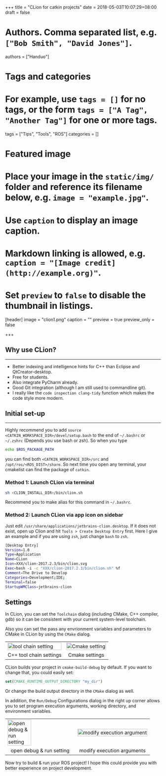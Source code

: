 +++
title = "CLion for catkin projects"
date = 2018-05-03T10:07:29+08:00
draft = false

# Authors. Comma separated list, e.g. `["Bob Smith", "David Jones"]`.
authors = ["Handuo"]

# Tags and categories
# For example, use `tags = []` for no tags, or the form `tags = ["A Tag", "Another Tag"]` for one or more tags.
tags = ["Tips", "Tools", "ROS"]
categories = []

# Featured image
# Place your image in the `static/img/` folder and reference its filename below, e.g. `image = "example.jpg"`.
# Use `caption` to display an image caption.
#   Markdown linking is allowed, e.g. `caption = "[Image credit](http://example.org)"`.
# Set `preview` to `false` to disable the thumbnail in listings.
[header]
image = "clion1.png"
caption = ""
preview = true
preview_only = false

+++

## Why use CLion?
---
- Better indexing and intelligence hints for C++ than Eclipse and QtCreator-desktop.
- Free for students.
- Also integrate PyCharm already.
- Good Git integration (although I am still used to commandline git).
- I really like the `code inspection clang-tidy` function which makes the code style more modern.

## Initial set-up
---

Highly recommend you to add `source <CATKIN_WORKSPACE_DIR>/devel/setup.bash` to the end of `~/.bashrc` or `~/.zshrc` (Depends you use bash or zsh). So when you type

```bash
echo $ROS_PACKAGE_PATH
```
you can find both `<CATKIN_WORKSPACE_DIR>/src` and `/opt/ros/<ROS_DIST>/share`. So next time you open any terminal, your cmakelist can find the package of `catkin`. 

### Method 1: Launch CLion via terminal

```bash
sh <CLION_INSTALL_DIR>/bin/clion.sh
```
Recommend you to make alias for this command in `~/.bashrc`.

### Method 2: Launch CLion via app icon on sidebar

Just edit `/usr/share/applications/jetbrains-clion.desktop`. If it does not exist, open up Clion and hit `Tools > Create Desktop Entry` first. Here I give an example and if you are using `zsh`, just change `bash` to `zsh`.

```bash
[Desktop Entry]
Version=1.0
Type=Application
Name=CLion
Icon=XXX/clion-2017.2.3/bin/clion.svg
Exec=bash -i -c "XXX/clion-2017.2.3/bin/clion.sh" %f
Comment=The Drive to Develop
Categories=Development;IDE;
Terminal=false
StartupWMClass=jetbrains-clion
```

## Settings

In CLion, you can set the `Toolchain` dialog (including CMake, C++ compiler, gdb) so it can be consistent with your current system-level toolchain.

Also you can set the pass any envrionment variables and parameters to CMake in CLion by using the `CMake` dialog.

<table>
    <tbody>
        <tr>
            <td>
                <img src="https://gitlab.com/handuo/msc_storage/uploads/8dfc0acb4cc40bf7ded20489f98086d2/toolchain.png" alt="tool chain setting" width="100%">
            </td>
            <td>
                <img src="https://gitlab.com/handuo/msc_storage/uploads/c190b9f472836b6993821df80cd27af6/cmake.png" alt="Cmake setting" width="100%">
            </td>
        </tr>
        <tr align="center">
            <td>C++ tool chain settings</td>
            <td>Cmake settings</td>
        </tr>
    </tbody>
</table>

CLion builds your project in `cmake-build-debug` by default. If you want to change that, you could easily set:
```CMake
set(CMAKE_RUNTIME_OUTPUT_DIRECTORY "my_dir")
```
Or change the build output directory in the `CMake` dialog as well.

In addition, the `Run/Debug` Configurations dialog in the right up corner allows you to set program execution arguments, working directory, and environment variables.

<table>
    <tbody>
        <tr>
            <td>
                <img src="https://gitlab.com/handuo/msc_storage/uploads/a51009514844b403224fee6e25f056ea/menu_setting.png" alt="open debug & run setting" width="60%">
            </td>
            <td>
                <img src="https://gitlab.com/handuo/msc_storage/uploads/843d191d2e1d8fdef1a15b6aa0b11059/debug_setting.png" alt="modify execution argument" width="100%">
            </td>
        </tr>
        <tr align="center">
            <td>open debug & run setting</td>
            <td>modify execution arguments</td>
        </tr>
    </tbody>
</table>

Now try to build & run your ROS project! I hope this could provide you with better experience on project development.